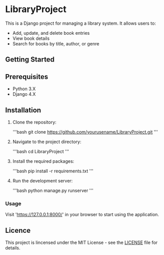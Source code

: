 # LibraryProject
This is a Django project for managing a library system. It allows users to:
- Add, update, and delete book entries
- View book details
- Search for books by title, author, or genre

## Getting Started

## Prerequisites

- Python 3.X
- Django 4.X

## Installation

1. Clone the repository:
   
   '''bash
   git clone https://github.com/yourusename/LibraryProject.git
   '''

2. Navigate to the project directory:

   '''bash
   cd LibraryProject
   '''

3. Install the required packages:

   '''bash
   pip install -r requirements.txt
   '''

4. Run the development server:

   '''bash
   python manage.py runserver
   '''

### Usage

Visit 'https://127.0.0.1:8000/' in your browser to start using the application.

## Licence

This project is lincensed under the MIT License - see the [LICENSE](LICENSE) file for details.
